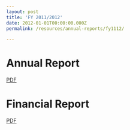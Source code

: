 ```yaml
---
layout: post
title: 'FY 2011/2012'
date: 2012-01-01T00:00:00.000Z
permalink: /resources/annual-reports/fy1112/

---
```



# **Annual Report**
[PDF](/files/resources/annual-reports/Sentosa_AR_1112.pdf)


# **Financial Report**
[PDF](/files/resources/annual-reports/Sentosa_AR_1112_Financial_Report.pdf)